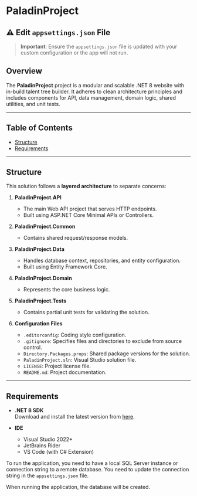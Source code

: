 # PaladinProject

## ⚠️ Edit `appsettings.json` File

> **Important**: Ensure the `appsettings.json` file is updated with your custom configuration or the app will not run.

## Overview

The **PaladinProject** project is a modular and scalable .NET 8 website with in-build talent tree builder. It adheres to clean architecture principles and includes components for API, data management, domain logic, shared utilities, and unit tests.

---

## Table of Contents

- [Structure](#structure)
- [Requirements](#requirements)

---

## Structure

This solution follows a **layered architecture** to separate concerns:

1. **PaladinProject.API**

   - The main Web API project that serves HTTP endpoints.
   - Built using ASP.NET Core Minimal APIs or Controllers.

2. **PaladinProject.Common**

   - Contains shared request/response models.

3. **PaladinProject.Data**

   - Handles database context, repositories, and entity configuration.
   - Built using Entity Framework Core.

4. **PaladinProject.Domain**

   - Represents the core business logic.

5. **PaladinProject.Tests**

   - Contains partial unit tests for validating the solution.

6. **Configuration Files**
   - `.editorconfig`: Coding style configuration.
   - `.gitignore`: Specifies files and directories to exclude from source control.
   - `Directory.Packages.props`: Shared package versions for the solution.
   - `PaladinProject.sln`: Visual Studio solution file.
   - `LICENSE`: Project license file.
   - `README.md`: Project documentation.

---

## Requirements

- **.NET 8 SDK**  
   Download and install the latest version from [here](https://dotnet.microsoft.com/en-us/download/dotnet/8.0).

- **IDE**
  - Visual Studio 2022+
  - JetBrains Rider
  - VS Code (with C# Extension)

To run the application, you need to have a local SQL Server instance or connection string to a remote database. You need to update the connection string in the `appsettings.json` file.

When running the application, the database will be created.
